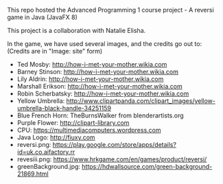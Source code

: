 This repo hosted the Advanced Programming 1 course project - A reversi game in Java (JavaFX 8)

This project is a collaboration with Natalie Elisha.

In the game, we have used several images, and the credits go out to:
(Credits are in "Image: site" form)

* Ted Mosby:			      http://how-i-met-your-mother.wikia.com
* Barney Stinson:		    http://how-i-met-your-mother.wikia.com
* Lily Aldrin:			    http://how-i-met-your-mother.wikia.com
* Marshall Erikson:		  http://how-i-met-your-mother.wikia.com
* Robin Scherbatsky:	  http://how-i-met-your-mother.wikia.com
* Yellow Umbrella:		  http://www.clipartpanda.com/clipart_images/yellow-umbrella-black-handle-34251159
* Blue French Horn:		  TheBurnsWalker from blenderartists.org
* Purple Flower:		    http://clipart-library.com
* CPU:					        https://multimediacomputers.wordpress.com
* Java Logo:			      http://fiuxy.com
* reversi.png:			    https://play.google.com/store/apps/details?id=uk.co.aifactory.rr
* revesiii.png:			    https://www.hrkgame.com/en/games/product/reversi/
* greenBackground.jpg:	https://hdwallsource.com/green-background-21869.html
